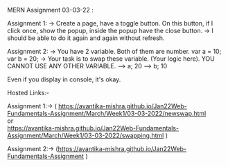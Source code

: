MERN Assignment 03-03-22 :

Assignment 1: -> Create a page, have a toggle button. On this button, if I click once, show the popup, inside the popup have the close button. -> I should be able to do it again and again without refresh.

Assignment 2: -> You have 2 variable. Both of them are number. var a = 10; var b = 20; -> Your task is to swap these variable. (Your logic here). YOU CANNOT USE ANY OTHER VARIABLE. --> a; 20 --> b; 10

Even if you display in console, it's okay.

Hosted Links:-

Assignment 1:-> (  https://avantika-mishra.github.io/Jan22Web-Fundamentals-Assignment/March/Week1/03-03-2022/newswap.html  
or   
https://avantika-mishra.github.io/Jan22Web-Fundamentals-Assignment/March/Week1/03-03-2022/swapping.html  )



Assignment 2:-> (https://avantika-mishra.github.io/Jan22Web-Fundamentals-Assignment )

